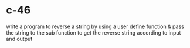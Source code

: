 # c-46
write a program to reverse a string by using a user define function &amp; pass the string to the sub function to get the reverse string according to input and output
